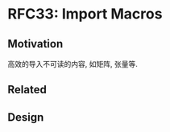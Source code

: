 RFC33: Import Macros
====================


## Motivation
高效的导入不可读的内容, 如矩阵, 张量等.

## Related

## Design
